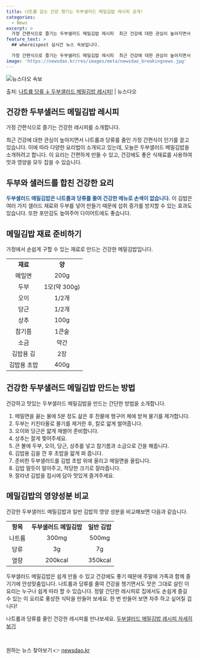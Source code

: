 ```yaml
---
title: 나트륨 감소 건강 챙기는 두부샐러드 메밀김밥 레시피 공개!
categories:
  - News
excerpt: >
  가정 간편식으로 즐기는 두부샐러드 메밀김밥 레시피  최근 건강에 대한 관심이 높아지면서 나트륨과 당류를 줄인…
feature_text: >
  ## whereispost 실시간 뉴스 속보입니다.

  가정 간편식으로 즐기는 두부샐러드 메밀김밥 레시피  최근 건강에 대한 관심이 높아지면서 나트륨과 당류를 줄인…
image: 'https://newsdao.kr/res/images/meta/newsdao_breakingnews.jpg'
---
```


![뉴스다오 속보](https://newsdao.kr/res/images/meta/newsdao_breakingnews.jpg)

<p>출처: <a href="https://newsdao.kr/4328" rel="dofollow">나트륨 당류 ↓ 두부샐러드 메밀김밥 레시피!</a> | 뉴스다오</p>

<h2 data-ke-size="size26">건강한 두부샐러드 메밀김밥 레시피</h2>
가정 간편식으로 즐기는 건강한 레시피를 소개합니다.

<p data-ke-size="size16">최근 건강에 대한 관심이 높아지면서 나트륨과 당류를 줄인 가정 간편식이 인기를 끌고 있습니다. 이에 따라 다양한 요리법이 소개되고 있는데, 오늘은 두부샐러드 메밀김밥을 소개하려고 합니다. 이 요리는 간편하게 만들 수 있고, 건강에도 좋은 식재료를 사용하여 맛과 영양을 모두 잡을 수 있습니다.</p>

<h2 data-ke-size="size24">두부와 샐러드를 합친 건강한 요리</h2>
<b><span style="color: #1a5490;">두부샐러드 메밀김밥은 나트륨과 당류를 줄여 건강한 메뉴로 손색이 없습니다.</span></b> 이 김밥은 여러 가지 샐러드 재료와 두부를 넣어 만들기 때문에 섭취 증가를 방지할 수 있는 효과도 있습니다. 또한 포만감도 높여주어 다이어트에도 좋습니다.

<h2 data-ke-size="size24">메밀김밥 재료 준비하기</h2>
가정에서 손쉽게 구할 수 있는 재료로 만드는 건강한 메밀김밥입니다.

<table>
  <tr>
    <td style="text-align: center; height: 17px;"><b>재료</b></td>
    <td style="text-align: center; height: 17px;"><b>양</b></td>
  </tr>
  <tr>
    <td style="text-align: center; height: 17px;">메밀면</td>
    <td style="text-align: center; height: 17px;">200g</td>
  </tr>
  <tr>
    <td style="text-align: center; height: 17px;">두부</td>
    <td style="text-align: center; height: 17px;">1모(약 300g)</td>
  </tr>
  <tr>
    <td style="text-align: center; height: 17px;">오이</td>
    <td style="text-align: center; height: 17px;">1/2개</td>
  </tr>
  <tr>
    <td style="text-align: center; height: 17px;">당근</td>
    <td style="text-align: center; height: 17px;">1/2개</td>
  </tr>
  <tr>
    <td style="text-align: center; height: 17px;">상추</td>
    <td style="text-align: center; height: 17px;">100g</td>
  </tr>
  <tr>
    <td style="text-align: center; height: 17px;">참기름</td>
    <td style="text-align: center; height: 17px;">1큰술</td>
  </tr>
  <tr>
    <td style="text-align: center; height: 17px;">소금</td>
    <td style="text-align: center; height: 17px;">약간</td>
  </tr>
  <tr>
    <td style="text-align: center; height: 17px;">김밥용 김</td>
    <td style="text-align: center; height: 17px;">2장</td>
  </tr>
  <tr>
    <td style="text-align: center; height: 17px;">김밥용 초밥</td>
    <td style="text-align: center; height: 17px;">400g</td>
  </tr>
</table>

<h2 data-ke-size="size24">건강한 두부샐러드 메밀김밥 만드는 방법</h2>
건강하고 맛있는 두부샐러드 메밀김밥을 만드는 간단한 방법을 소개합니다.

<ol>
  <li>메밀면을 끓는 물에 5분 정도 삶은 후 찬물에 헹구어 체에 받쳐 물기를 제거합니다.</li>
  <li>두부는 키친타올로 물기를 제거한 후, 칼로 얇게 썰어줍니다.</li>
  <li>오이와 당근은 얇게 채썰어 준비합니다.</li>
  <li>상추는 잘게 찢어주세요.</li>
  <li>큰 볼에 두부, 오이, 당근, 상추를 넣고 참기름과 소금으로 간을 해줍니다.</li>
  <li>김밥용 김을 깐 후 초밥을 얇게 펴 줍니다.</li>
  <li>준비한 두부샐러드를 김밥 초밥 위에 올리고 메밀면을 올립니다.</li>
  <li>김밥 말듯이 말아주고, 적당한 크기로 잘라줍니다.</li>
  <li>잘라낸 김밥을 접시에 담아 맛있게 즐겨주세요.</li>
</ol>

<h2 data-ke-size="size24">메밀김밥의 영양성분 비교</h2>
건강한 두부샐러드 메밀김밥과 일반 김밥의 영양 성분을 비교해보면 다음과 같습니다.

<table>
  <tr>
    <td style="text-align: center; height: 17px;"><b>항목</b></td>
    <td style="text-align: center; height: 17px;"><b>두부샐러드 메밀김밥</b></td>
    <td style="text-align: center; height: 17px;"><b>일반 김밥</b></td>
  </tr>
  <tr>
    <td style="text-align: center; height: 17px;">나트륨</td>
    <td style="text-align: center; height: 17px;">300mg</td>
    <td style="text-align: center; height: 17px;">500mg</td>
  </tr>
  <tr>
    <td style="text-align: center; height: 17px;">당류</td>
    <td style="text-align: center; height: 17px;">3g</td>
    <td style="text-align: center; height: 17px;">7g</td>
  </tr>
  <tr>
    <td style="text-align: center; height: 17px;">열량</td>
    <td style="text-align: center; height: 17px;">200kcal</td>
    <td style="text-align: center; height: 17px;">350kcal</td>
  </tr>
</table>

<p data-ke-size="size16">두부샐러드 메밀김밥은 쉽게 만들 수 있고 건강에도 좋기 때문에 주말에 가족과 함께 즐기기에 안성맞춤입니다. 나트륨과 당류를 줄여 건강을 챙기면서도 맛은 그대로 살린 이 요리는 누구나 쉽게 따라 할 수 있습니다. 정말 간단한 레시피로 집에서도 손쉽게 즐길 수 있는 이 요리로 풍성한 식탁을 만들어 보세요. 한 번 만들어 보면 자주 하고 싶어질 겁니다!
</p>

<p data-ke-size="size16">나트륨과 당류를 줄인 건강한 레시피를 만나보세요. <a href="https://newsdao.kr/4328">두부샐러드 메밀김밥 레시피 자세히 보기</a></p>
<p data-ke-size="size16">&nbsp;</p> 

원하는 뉴스 찾아보기 👉 <a href="https://newsdao.kr" rel="dofollow">newsdao.kr</a>


